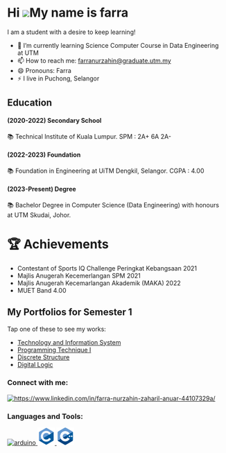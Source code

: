 
Hi ![](https://user-images.githubusercontent.com/18350557/176309783-0785949b-9127-417c-8b55-ab5a4333674e.gif)My name is farra
=============================================================================================================================
I am a student with a desire to keep learning!

- 🌱 I’m currently learning Science Computer Course in Data Engineering at UTM 
- 📫 How to reach me: farranurzahin@graduate.utm.my 
- 😄 Pronouns: Farra
- ⚡ I live in Puchong, Selangor
  
## Education
#### (2020-2022) Secondary School     
📚 Technical Institute of Kuala Lumpur.
SPM : 2A+ 6A 2A-
#### (2022-2023) Foundation    
📚 Foundation in Engineering at UiTM Dengkil, Selangor.
CGPA : 4.00
#### (2023-Present) Degree
📚 Bachelor Degree in Computer Science (Data Engineering) with honours at UTM Skudai, Johor.

# 🏆 Achievements
- Contestant of Sports IQ Challenge Peringkat Kebangsaan 2021
- Majlis Anugerah Kecemerlangan SPM 2021
- Majlis Anugerah Kecemarlangan Akademik (MAKA) 2022
- MUET Band 4.00

## My Portfolios for Semester 1
Tap one of these to see my works:
- [Technology and Information System](http://github.com/frraahn/Technology-and-Information-System)
- [Programming Technique I](https://github.com/frraahn/Programming-Technique-I)
- [Discrete Structure](https://github.com/frraahn/Discrete-Structure)
- [Digital Logic](https://github.com/frraahn/Digital-Logic)

<h3 align="left">Connect with me:</h3>
<p align="left">
<a href="https://linkedin.com/in/https://www.linkedin.com/in/farra-nurzahin-zaharil-anuar-44107329a/" target="blank"><img align="center" src="https://raw.githubusercontent.com/rahuldkjain/github-profile-readme-generator/master/src/images/icons/Social/linked-in-alt.svg" alt="https://www.linkedin.com/in/farra-nurzahin-zaharil-anuar-44107329a/" height="30" width="40" /></a>
</p>

<h3 align="left">Languages and Tools:</h3>
<p align="left"> <a href="https://www.arduino.cc/" target="_blank" rel="noreferrer"> <img src="https://cdn.worldvectorlogo.com/logos/arduino-1.svg" alt="arduino" width="40" height="40"/> </a> <a href="https://www.cprogramming.com/" target="_blank" rel="noreferrer"> <img src="https://raw.githubusercontent.com/devicons/devicon/master/icons/c/c-original.svg" alt="c" width="40" height="40"/> </a> <a href="https://www.w3schools.com/cpp/" target="_blank" rel="noreferrer"> <img src="https://raw.githubusercontent.com/devicons/devicon/master/icons/cplusplus/cplusplus-original.svg" alt="cplusplus" width="40" height="40"/> </a> </p>
